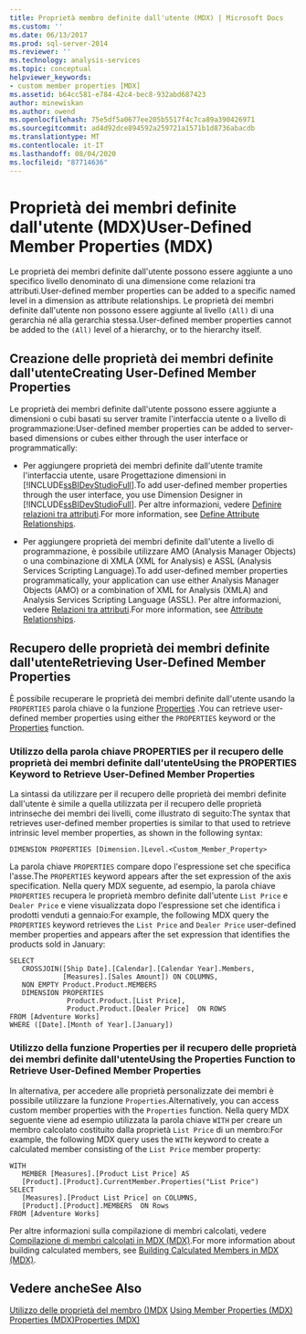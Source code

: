 ```yaml
---
title: Proprietà membro definite dall'utente (MDX) | Microsoft Docs
ms.custom: ''
ms.date: 06/13/2017
ms.prod: sql-server-2014
ms.reviewer: ''
ms.technology: analysis-services
ms.topic: conceptual
helpviewer_keywords:
- custom member properties [MDX]
ms.assetid: b64cc581-e784-42c4-bec8-932abd687423
author: minewiskan
ms.author: owend
ms.openlocfilehash: 75e5df5a0677ee205b5517f4c7ca89a390426971
ms.sourcegitcommit: ad4d92dce894592a259721a1571b1d8736abacdb
ms.translationtype: MT
ms.contentlocale: it-IT
ms.lasthandoff: 08/04/2020
ms.locfileid: "87714636"
---
```

# <a name="user-defined-member-properties-mdx"></a><span data-ttu-id="7c76a-102">Proprietà dei membri definite dall'utente (MDX)</span><span class="sxs-lookup"><span data-stu-id="7c76a-102">User-Defined Member Properties (MDX)</span></span>
  <span data-ttu-id="7c76a-103">Le proprietà dei membri definite dall'utente possono essere aggiunte a uno specifico livello denominato di una dimensione come relazioni tra attributi.</span><span class="sxs-lookup"><span data-stu-id="7c76a-103">User-defined member properties can be added to a specific named level in a dimension as attribute relationships.</span></span> <span data-ttu-id="7c76a-104">Le proprietà dei membri definite dall'utente non possono essere aggiunte al livello `(All)` di una gerarchia né alla gerarchia stessa.</span><span class="sxs-lookup"><span data-stu-id="7c76a-104">User-defined member properties cannot be added to the `(All)` level of a hierarchy, or to the hierarchy itself.</span></span>  
  
## <a name="creating-user-defined-member-properties"></a><span data-ttu-id="7c76a-105">Creazione delle proprietà dei membri definite dall'utente</span><span class="sxs-lookup"><span data-stu-id="7c76a-105">Creating User-Defined Member Properties</span></span>  
 <span data-ttu-id="7c76a-106">Le proprietà dei membri definite dall'utente possono essere aggiunte a dimensioni o cubi basati su server tramite l'interfaccia utente o a livello di programmazione:</span><span class="sxs-lookup"><span data-stu-id="7c76a-106">User-defined member properties can be added to server-based dimensions or cubes either through the user interface or programmatically:</span></span>  
  
-   <span data-ttu-id="7c76a-107">Per aggiungere proprietà dei membri definite dall'utente tramite l'interfaccia utente, usare Progettazione dimensioni in [!INCLUDE[ssBIDevStudioFull](../../../includes/ssbidevstudiofull-md.md)].</span><span class="sxs-lookup"><span data-stu-id="7c76a-107">To add user-defined member properties through the user interface, you use Dimension Designer in [!INCLUDE[ssBIDevStudioFull](../../../includes/ssbidevstudiofull-md.md)].</span></span> <span data-ttu-id="7c76a-108">Per altre informazioni, vedere [Definire relazioni tra attributi](../attribute-relationships-define.md).</span><span class="sxs-lookup"><span data-stu-id="7c76a-108">For more information, see [Define Attribute Relationships](../attribute-relationships-define.md).</span></span>  
  
-   <span data-ttu-id="7c76a-109">Per aggiungere proprietà dei membri definite dall'utente a livello di programmazione, è possibile utilizzare AMO (Analysis Manager Objects) o una combinazione di XMLA (XML for Analysis) e ASSL (Analysis Services Scripting Language).</span><span class="sxs-lookup"><span data-stu-id="7c76a-109">To add user-defined member properties programmatically, your application can use either Analysis Manager Objects (AMO) or a combination of XML for Analysis (XMLA) and Analysis Services Scripting Language (ASSL).</span></span> <span data-ttu-id="7c76a-110">Per altre informazioni, vedere [Relazioni tra attributi](../../multidimensional-models-olap-logical-dimension-objects/attribute-relationships.md).</span><span class="sxs-lookup"><span data-stu-id="7c76a-110">For more information, see [Attribute Relationships](../../multidimensional-models-olap-logical-dimension-objects/attribute-relationships.md).</span></span>  
  
## <a name="retrieving-user-defined-member-properties"></a><span data-ttu-id="7c76a-111">Recupero delle proprietà dei membri definite dall'utente</span><span class="sxs-lookup"><span data-stu-id="7c76a-111">Retrieving User-Defined Member Properties</span></span>  
 <span data-ttu-id="7c76a-112">È possibile recuperare le proprietà dei membri definite dall'utente usando la `PROPERTIES` parola chiave o la funzione [Properties](/sql/mdx/properties-mdx) .</span><span class="sxs-lookup"><span data-stu-id="7c76a-112">You can retrieve user-defined member properties using either the `PROPERTIES` keyword or the [Properties](/sql/mdx/properties-mdx) function.</span></span>  
  
### <a name="using-the-properties-keyword-to-retrieve-user-defined-member-properties"></a><span data-ttu-id="7c76a-113">Utilizzo della parola chiave PROPERTIES per il recupero delle proprietà dei membri definite dall'utente</span><span class="sxs-lookup"><span data-stu-id="7c76a-113">Using the PROPERTIES Keyword to Retrieve User-Defined Member Properties</span></span>  
 <span data-ttu-id="7c76a-114">La sintassi da utilizzare per il recupero delle proprietà dei membri definite dall'utente è simile a quella utilizzata per il recupero delle proprietà intrinseche dei membri dei livelli, come illustrato di seguito:</span><span class="sxs-lookup"><span data-stu-id="7c76a-114">The syntax that retrieves user-defined member properties is similar to that used to retrieve intrinsic level member properties, as shown in the following syntax:</span></span>  
  
 `DIMENSION PROPERTIES [Dimension.]Level.<Custom_Member_Property>`  
  
 <span data-ttu-id="7c76a-115">La parola chiave `PROPERTIES` compare dopo l'espressione set che specifica l'asse.</span><span class="sxs-lookup"><span data-stu-id="7c76a-115">The `PROPERTIES` keyword appears after the set expression of the axis specification.</span></span> <span data-ttu-id="7c76a-116">Nella query MDX seguente, ad esempio, la parola chiave `PROPERTIES` recupera le proprietà membro definite dall'utente `List Price` e `Dealer Price` e viene visualizzata dopo l'espressione set che identifica i prodotti venduti a gennaio:</span><span class="sxs-lookup"><span data-stu-id="7c76a-116">For example, the following MDX query the `PROPERTIES` keyword retrieves the `List Price` and `Dealer Price` user-defined member properties and appears after the set expression that identifies the products sold in January:</span></span>  
  
```  
SELECT   
   CROSSJOIN([Ship Date].[Calendar].[Calendar Year].Members,   
             [Measures].[Sales Amount]) ON COLUMNS,  
   NON EMPTY Product.Product.MEMBERS  
   DIMENSION PROPERTIES   
              Product.Product.[List Price],  
              Product.Product.[Dealer Price]  ON ROWS  
FROM [Adventure Works]  
WHERE ([Date].[Month of Year].[January])   
```  
  
### <a name="using-the-properties-function-to-retrieve-user-defined-member-properties"></a><span data-ttu-id="7c76a-117">Utilizzo della funzione Properties per il recupero delle proprietà dei membri definite dall'utente</span><span class="sxs-lookup"><span data-stu-id="7c76a-117">Using the Properties Function to Retrieve User-Defined Member Properties</span></span>  
 <span data-ttu-id="7c76a-118">In alternativa, per accedere alle proprietà personalizzate dei membri è possibile utilizzare la funzione `Properties`.</span><span class="sxs-lookup"><span data-stu-id="7c76a-118">Alternatively, you can access custom member properties with the `Properties` function.</span></span> <span data-ttu-id="7c76a-119">Nella query MDX seguente viene ad esempio utilizzata la parola chiave `WITH` per creare un membro calcolato costituito dalla proprietà `List Price` di un membro:</span><span class="sxs-lookup"><span data-stu-id="7c76a-119">For example, the following MDX query uses the `WITH` keyword to create a calculated member consisting of the `List Price` member property:</span></span>  
  
```  
WITH   
   MEMBER [Measures].[Product List Price] AS  
   [Product].[Product].CurrentMember.Properties("List Price")  
SELECT   
   [Measures].[Product List Price] on COLUMNS,  
   [Product].[Product].MEMBERS  ON Rows  
FROM [Adventure Works]  
```  
  
 <span data-ttu-id="7c76a-120">Per altre informazioni sulla compilazione di membri calcolati, vedere [Compilazione di membri calcolati in MDX &#40;MDX&#41;](mdx-calculated-members-building-calculated-members.md).</span><span class="sxs-lookup"><span data-stu-id="7c76a-120">For more information about building calculated members, see [Building Calculated Members in MDX &#40;MDX&#41;](mdx-calculated-members-building-calculated-members.md).</span></span>  
  
## <a name="see-also"></a><span data-ttu-id="7c76a-121">Vedere anche</span><span class="sxs-lookup"><span data-stu-id="7c76a-121">See Also</span></span>  
 <span data-ttu-id="7c76a-122">[Utilizzo delle proprietà del membro &#40;&#41;MDX](mdx-member-properties.md) </span><span class="sxs-lookup"><span data-stu-id="7c76a-122">[Using Member Properties &#40;MDX&#41;](mdx-member-properties.md) </span></span>  
 [<span data-ttu-id="7c76a-123">Properties &#40;MDX&#41;</span><span class="sxs-lookup"><span data-stu-id="7c76a-123">Properties &#40;MDX&#41;</span></span>](/sql/mdx/properties-mdx)  
  
  
